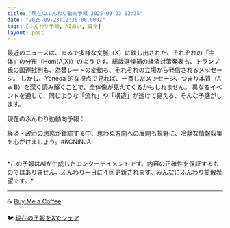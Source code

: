 ```yaml
---
title: "現在のふんわり動向予報 2025-09-23 12:35"
date: "2025-09-23T12:35:08.000Z"
tags: [ふんわり予報, AI占い, 日常]
layout: post
---
```


最近のニュースは、まるで多様な文脈（X）に映し出された、それぞれの「主体」の分布（Hom(A,X)）のようです。総裁選候補の経済対策発表も、トランプ氏の国連批判も、為替レートの変動も、それぞれの立場から発信されるメッセージ。  しかし、Yoneda 的な視点で見れば、一貫したメッセージ、つまり本質（A ≅ B）を深く読み解くことで、全体像が見えてくるかもしれません。  異なるイベントを通して、同じような「流れ」や「構造」が透けて見える、そんな予感がします。


現在のふんわり動動向予報：

経済・政治の思惑が錯綜する中、思わぬ方向への展開も視野に、冷静な情報収集を心がけましょう。#KGNINJA

<br>
*この予報はAIが生成したエンターテイメントです。内容の正確性を保証するものではありません。ふんわり一日に４回更新されます。みんなにふんわり拡散希望です。*

---
☕️ [Buy Me a Coffee](https://www.buymeacoffee.com/kgninja)

🐦 [現在の予報をXでシェア](https://twitter.com/intent/tweet?text=%E7%8F%BE%E5%9C%A8%E3%81%AE%E3%81%B5%E3%82%93%E3%82%8F%E3%82%8A%E4%BA%88%E5%A0%B1%3A%20%E3%80%8C%E6%9C%80%E8%BF%91%E3%81%AE%E3%83%8B%E3%83%A5%E3%83%BC%E3%82%B9%E3%81%AF%E3%80%81%E3%81%BE%E3%82%8B%E3%81%A7%E5%A4%9A%E6%A7%98%E3%81%AA%E6%96%87%E8%84%88%EF%BC%88X%EF%BC%89%E3%81%AB%E6%98%A0%E3%81%97%E5%87%BA%E3%81%95%E3%82%8C%E3%81%9F%E3%80%81%E3%81%9D%E3%82%8C%E3%81%9E%E3%82%8C%E3%81%AE%E3%80%8C%E4%B8%BB%E4%BD%93%E3%80%8D%E3%81%AE%E5%88%86%E5%B8%83%EF%BC%88Hom(A%2CX)%EF%BC%89%E3%81%AE%E3%82%88%E3%81%86%E3%81%A7%E3%81%99%E3%80%82%E3%80%8D%23KGNINJA%20%E7%B6%9A%E3%81%8D%E3%81%AF%E3%83%96%E3%83%AD%E3%82%B0%E3%81%A7%EF%BC%81%F0%9F%91%87&url=https%3A%2F%2Fkg-ninja.github.io%2FFunwariyoso%2F)
